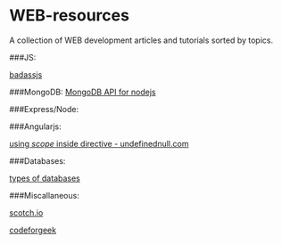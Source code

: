 # WEB-resources
A collection of WEB development articles and tutorials sorted by topics.

###JS:

[badassjs](http://badassjs.com/post/43090030238/peerjs-a-peer-to-peer-networking-library-in)

###MongoDB:
[MongoDB API for nodejs](http://mongodb.github.io/node-mongodb-native/2.2/api/index.html)

###Express/Node:

###Angularjs:

[using *scope* inside directive - undefinednull.com](https://www.undefinednull.com/2014/02/11/mastering-the-scope-of-a-directive-in-angularjs/)

###Databases:

[types of databases](https://www.tutorialcup.com/dbms/relational-calculus.htm)

###Miscallaneous:

[scotch.io](https://scotch.io/)

[codeforgeek](https://codeforgeek.com/)

